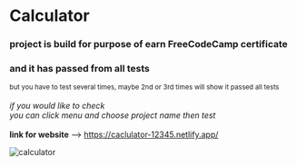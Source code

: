 # Calculator
### project is build for purpose of earn FreeCodeCamp certificate </br>
### and it has passed from all tests
<sub>but you have to test several times, maybe 2nd or 3rd times will show it passed all tests</sub> </br>
</br>
*if you would like to check* </br>
*you can click menu and choose project name then test* </br>
</br>
**link for website** -->
https://caclulator-12345.netlify.app/ </br>

![calculator](https://user-images.githubusercontent.com/71097499/222793262-cb7915a4-86c7-4f77-b44b-5a0353bcf9c0.png)
